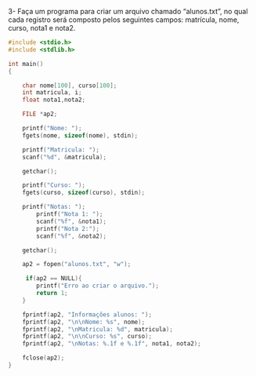 3- Faça um programa para criar um arquivo chamado “alunos.txt”, no qual cada registro será composto
pelos seguintes campos: matrícula, nome, curso, nota1 e nota2.
```C
#include <stdio.h>
#include <stdlib.h>

int main()
{

    char nome[100], curso[100];
    int matricula, i;
    float nota1,nota2;

    FILE *ap2;

    printf("Nome: ");
    fgets(nome, sizeof(nome), stdin);

    printf("Matricula: ");
    scanf("%d", &matricula);

    getchar();

    printf("Curso: ");
    fgets(curso, sizeof(curso), stdin);

    printf("Notas: ");
        printf("Nota 1: ");
        scanf("%f", &nota1);
        printf("Nota 2:");
        scanf("%f", &nota2);

    getchar();

    ap2 = fopen("alunos.txt", "w");

     if(ap2 == NULL){
        printf("Erro ao criar o arquivo.");
        return 1;
    }

    fprintf(ap2, "Informações alunos: ");
    fprintf(ap2, "\n\nNome: %s", nome);
    fprintf(ap2, "\nMatricula: %d", matricula);
    fprintf(ap2, "\n\nCurso: %s", curso);
    fprintf(ap2, "\nNotas: %.1f e %.1f", nota1, nota2);

    fclose(ap2);
}
```

